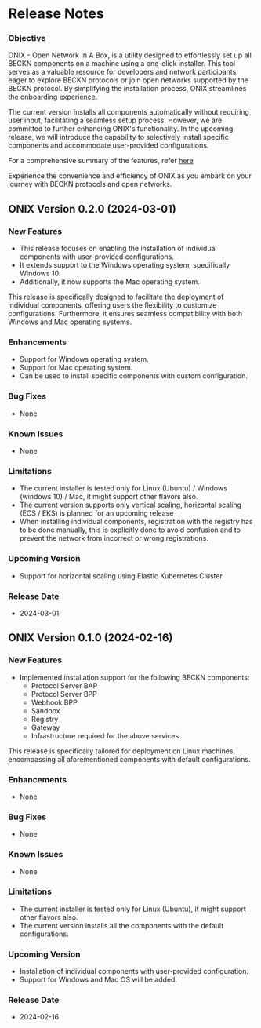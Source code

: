 # Release Notes

### Objective
ONIX - Open Network In A Box, is a utility designed to effortlessly set up all BECKN components on a machine using a one-click installer. This tool serves as a valuable resource for developers and network participants eager to explore BECKN protocols or join open networks supported by the BECKN protocol. By simplifying the installation process, ONIX streamlines the onboarding experience.

The current version installs all components automatically without requiring user input, facilitating a seamless setup process. However, we are committed to further enhancing ONIX's functionality. In the upcoming release, we will introduce the capability to selectively install specific components and accommodate user-provided configurations.

For a comprehensive summary of the features, refer [here](https://github.com/beckn/beckn-utilities/milestone/2?closed=1)

Experience the convenience and efficiency of ONIX as you embark on your journey with BECKN protocols and open networks.

## ONIX Version 0.2.0 (2024-03-01)

### New Features
- This release focuses on enabling the installation of individual components with user-provided configurations.
- It extends support to the Windows operating system, specifically Windows 10.
- Additionally, it now supports the Mac operating system.

This release is specifically designed to facilitate the deployment of individual components, offering users the flexibility to customize configurations. Furthermore, it ensures seamless compatibility with both Windows and Mac operating systems.

### Enhancements
- Support for Windows operating system.
- Support for Mac operating system.
- Can be used to install specific components with custom configuration.

### Bug Fixes
- None

### Known Issues
- None

### Limitations
- The current installer is tested only for Linux (Ubuntu) / Windows (windows 10) / Mac, it might support other flavors also.
- The current version supports only vertical scaling, horizontal scaling (ECS / EKS) is planned for an upcoming release
- When installing individual components, registration with the registry has to be done manually, this is explicitly done to avoid confusion and to prevent the network from incorrect or wrong registrations.


### Upcoming Version
- Support for horizontal scaling using Elastic Kubernetes Cluster.

### Release Date
- 2024-03-01





## ONIX Version 0.1.0 (2024-02-16)

### New Features
- Implemented installation support for the following BECKN components:
  - Protocol Server BAP
  - Protocol Server BPP
  - Webhook BPP
  - Sandbox
  - Registry
  - Gateway
  - Infrastructure required for the above services
 
This release is specifically tailored for deployment on Linux machines, encompassing all aforementioned components with default configurations.

### Enhancements
- None

### Bug Fixes
- None

### Known Issues
- None

### Limitations
- The current installer is tested only for Linux (Ubuntu), it might support other flavors also.
- The current version installs all the components with the default configurations.


### Upcoming Version
- Installation of individual components with user-provided configuration.
- Support for Windows and Mac OS will be added.

### Release Date
- 2024-02-16
